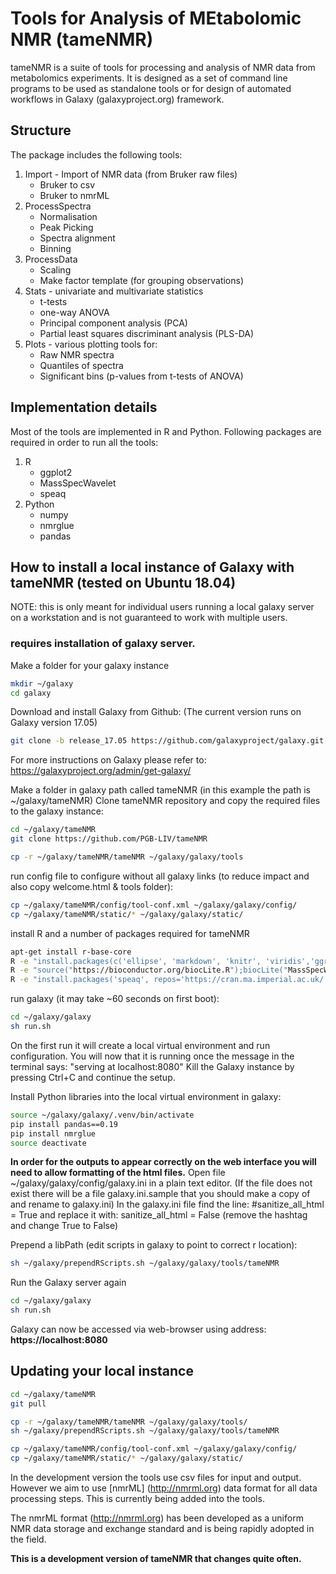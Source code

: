# Tools for Analysis of MEtabolomic NMR (tameNMR)

tameNMR is a suite of tools for processing and analysis of NMR data from metabolomics
experiments. It is designed as a set of command line programs to be used
as standalone tools or for design of automated workflows in Galaxy
(galaxyproject.org) framework.


## Structure
The package includes the following tools:

1. Import - Import of NMR data (from Bruker raw files)
    * Bruker to csv
    * Bruker to nmrML
2. ProcessSpectra
    * Normalisation
    * Peak Picking
    * Spectra alignment
    * Binning
3. ProcessData
    * Scaling
    * Make factor template (for grouping observations)
4. Stats - univariate and multivariate statistics
    * t-tests
    * one-way ANOVA
    * Principal component analysis (PCA)
    * Partial least squares discriminant analysis (PLS-DA)
5. Plots - various plotting tools for:
    * Raw NMR spectra
    * Quantiles of spectra
    * Significant bins (p-values from t-tests of ANOVA)

## Implementation details

Most of the tools are implemented in R and Python.
Following packages are required in order to run all the tools:

1. R
    * ggplot2
    * MassSpecWavelet
    * speaq
2. Python
    * numpy
    * nmrglue
    * pandas

## How to install a local instance of Galaxy with tameNMR (tested on Ubuntu 18.04)

NOTE: this is only meant for individual users running a local galaxy server on a workstation and is not guaranteed to work with multiple users.

### requires installation of galaxy server.

Make a folder for your galaxy instance

```bash
mkdir ~/galaxy
cd galaxy
```

Download and install Galaxy from Github:
(The current version runs on Galaxy version 17.05)

```bash
git clone -b release_17.05 https://github.com/galaxyproject/galaxy.git 
```
For more instructions on Galaxy please refer to: https://galaxyproject.org/admin/get-galaxy/

Make a folder in galaxy path called tameNMR (in this example the path is ~/galaxy/tameNMR)
Clone tameNMR repository and copy the required files to the galaxy instance:
```bash
cd ~/galaxy/tameNMR
git clone https://github.com/PGB-LIV/tameNMR

cp -r ~/galaxy/tameNMR/tameNMR ~/galaxy/galaxy/tools
```

run config file to configure without all galaxy links (to reduce impact and also copy welcome.html & tools folder):
```bash
cp ~/galaxy/tameNMR/config/tool-conf.xml ~/galaxy/galaxy/config/
cp ~/galaxy/tameNMR/static/* ~/galaxy/galaxy/static/
```

install R and a number of packages required for tameNMR
```bash
apt-get install r-base-core
R -e "install.packages(c('ellipse', 'markdown', 'knitr', 'viridis','ggrepel','pls', 'ggplot2'), repos='https://cran.ma.imperial.ac.uk/')"
R -e "source("https://bioconductor.org/biocLite.R");biocLite("MassSpecWavelet")"
R -e "install.packages('speaq', repos='https://cran.ma.imperial.ac.uk/')"

```

run galaxy (it may take ~60 seconds on first boot):
```bash
cd ~/galaxy/galaxy
sh run.sh
```


On the first run it will create a local virtual environment and run configuration.
You will now that it is running once the message in the terminal says: "serving at localhost:8080"
Kill the Galaxy instance by pressing Ctrl+C and continue the setup.

Install Python libraries into the local virtual environment in galaxy:

```bash
source ~/galaxy/galaxy/.venv/bin/activate
pip install pandas==0.19
pip install nmrglue
source deactivate
```

**In order for the outputs to appear correctly on the web interface you will need to allow formatting of the html files.**
Open file ~/galaxy/galaxy/config/galaxy.ini in a plain text editor.
(If the file does not exist there will be a file galaxy.ini.sample that you should make a copy of and rename to galaxy.ini)
In the galaxy.ini file find the line: #sanitize_all_html = True
and replace it with: sanitize_all_html = False
(remove the hashtag and change True to False)


Prepend a libPath (edit scripts in galaxy to point to correct r location):
```bash
sh ~/galaxy/prependRScripts.sh ~/galaxy/galaxy/tools/tameNMR
```
Run the Galaxy server again
```bash
cd ~/galaxy/galaxy
sh run.sh
```

Galaxy can now be accessed via web-browser using address:
**https://localhost:8080**

## Updating your local instance

```bash
cd ~/galaxy/tameNMR
git pull

cp -r ~/galaxy/tameNMR/tameNMR ~/galaxy/galaxy/tools/
sh ~/galaxy/prependRScripts.sh ~/galaxy/galaxy/tools/tameNMR

cp ~/galaxy/tameNMR/config/tool-conf.xml ~/galaxy/galaxy/config/
cp ~/galaxy/tameNMR/static/* ~/galaxy/galaxy/static/
```

In the development version the tools use csv files for input and output.
However we aim to use [nmrML] (http://nmrml.org) data format for all data
processing steps. This is currently being added into the tools.

The nmrML format (<http://nmrml.org>) has been developed as a uniform NMR
data storage and exchange standard and is being rapidly adopted in the field.

**This is a development version of tameNMR that changes quite often.**
